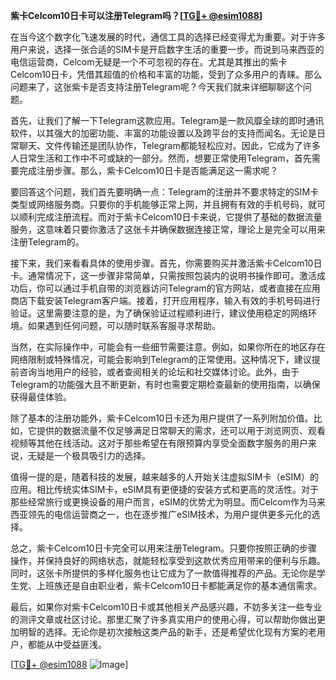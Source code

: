**紫卡Celcom10日卡可以注册Telegram吗？[[TG💪+ @esim1088](https://t.me/s/esim1088)]**

在当今这个数字化飞速发展的时代，通信工具的选择已经变得尤为重要。对于许多用户来说，选择一张合适的SIM卡是开启数字生活的重要一步。而说到马来西亚的电信运营商，Celcom无疑是一个不可忽视的存在。尤其是其推出的紫卡Celcom10日卡，凭借其超值的价格和丰富的功能，受到了众多用户的青睐。那么问题来了，这张紫卡是否支持注册Telegram呢？今天我们就来详细聊聊这个问题。

首先，让我们了解一下Telegram这款应用。Telegram是一款风靡全球的即时通讯软件，以其强大的加密功能、丰富的功能设置以及跨平台的支持而闻名。无论是日常聊天、文件传输还是团队协作，Telegram都能轻松应对。因此，它成为了许多人日常生活和工作中不可或缺的一部分。然而，想要正常使用Telegram，首先需要完成注册步骤。那么，紫卡Celcom10日卡是否能满足这一需求呢？

要回答这个问题，我们首先要明确一点：Telegram的注册并不要求特定的SIM卡类型或网络服务商。只要你的手机能够正常上网，并且拥有有效的手机号码，就可以顺利完成注册流程。而对于紫卡Celcom10日卡来说，它提供了基础的数据流量服务，这意味着只要你激活了这张卡并确保数据连接正常，理论上是完全可以用来注册Telegram的。

接下来，我们来看看具体的使用步骤。首先，你需要购买并激活紫卡Celcom10日卡。通常情况下，这一步骤非常简单，只需按照包装内的说明书操作即可。激活成功后，你可以通过手机自带的浏览器访问Telegram的官方网站，或者直接在应用商店下载安装Telegram客户端。接着，打开应用程序，输入有效的手机号码进行验证。这里需要注意的是，为了确保验证过程顺利进行，建议使用稳定的网络环境。如果遇到任何问题，可以随时联系客服寻求帮助。

当然，在实际操作中，可能会有一些细节需要注意。例如，如果你所在的地区存在网络限制或特殊情况，可能会影响到Telegram的正常使用。这种情况下，建议提前咨询当地用户的经验，或者查阅相关的论坛和社交媒体讨论。此外，由于Telegram的功能强大且不断更新，有时也需要定期检查最新的使用指南，以确保获得最佳体验。

除了基本的注册功能外，紫卡Celcom10日卡还为用户提供了一系列附加价值。比如，它提供的数据流量不仅足够满足日常聊天的需求，还可以用于浏览网页、观看视频等其他在线活动。这对于那些希望在有限预算内享受全面数字服务的用户来说，无疑是一个极具吸引力的选择。

值得一提的是，随着科技的发展，越来越多的人开始关注虚拟SIM卡（eSIM）的应用。相比传统实体SIM卡，eSIM具有更便捷的安装方式和更高的灵活性。对于那些经常旅行或更换设备的用户而言，eSIM的优势尤为明显。而Celcom作为马来西亚领先的电信运营商之一，也在逐步推广eSIM技术，为用户提供更多元化的选择。

总之，紫卡Celcom10日卡完全可以用来注册Telegram。只要你按照正确的步骤操作，并保持良好的网络状态，就能轻松享受到这款优秀应用带来的便利与乐趣。同时，这张卡所提供的多样化服务也让它成为了一款值得推荐的产品。无论你是学生党、上班族还是自由职业者，紫卡Celcom10日卡都能满足你的基本通信需求。

最后，如果你对紫卡Celcom10日卡或其他相关产品感兴趣，不妨多关注一些专业的测评文章或社区讨论。那里汇聚了许多真实用户的使用心得，可以帮助你做出更加明智的选择。无论你是初次接触这类产品的新手，还是希望优化现有方案的老用户，都能从中受益匪浅。

[[TG💪+ @esim1088](https://t.me/s/esim1088) ![Image](https://i.postimg.cc/4NQfJmqS/Snipaste-2025-05-13-00-14-12.png)]